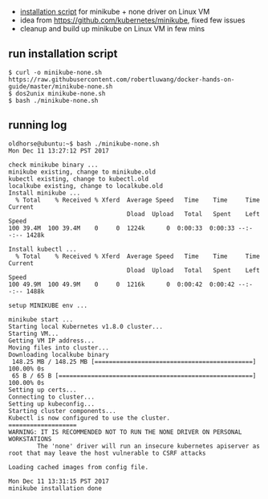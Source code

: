 - [installation script](https://github.com/robertluwang/docker-hands-on-guide/blob/master/minikube-none.sh) for minikube + none driver on Linux VM
- idea from https://github.com/kubernetes/minikube, fixed few issues
- cleanup and build up minikube on Linux VM in few mins 

## run installation script
```
$ curl -o minikube-none.sh https://raw.githubusercontent.com/robertluwang/docker-hands-on-guide/master/minikube-none.sh
$ dos2unix minikube-none.sh
$ bash ./minikube-none.sh
```

## running log
```
oldhorse@ubuntu:~$ bash ./minikube-none.sh
Mon Dec 11 13:27:12 PST 2017

check minikube binary ...
minikube existing, change to minikube.old
kubectl existing, change to kubectl.old
localkube existing, change to localkube.old
Install minikube ...
  % Total    % Received % Xferd  Average Speed   Time    Time     Time  Current
                                 Dload  Upload   Total   Spent    Left  Speed
100 39.4M  100 39.4M    0     0  1224k      0  0:00:33  0:00:33 --:--:-- 1428k

Install kubectl ...
  % Total    % Received % Xferd  Average Speed   Time    Time     Time  Current
                                 Dload  Upload   Total   Spent    Left  Speed
100 49.9M  100 49.9M    0     0  1216k      0  0:00:42  0:00:42 --:--:-- 1488k

setup MINIKUBE env ...

minikube start ...
Starting local Kubernetes v1.8.0 cluster...
Starting VM...
Getting VM IP address...
Moving files into cluster...
Downloading localkube binary
 148.25 MB / 148.25 MB [============================================] 100.00% 0s
 65 B / 65 B [======================================================] 100.00% 0s
Setting up certs...
Connecting to cluster...
Setting up kubeconfig...
Starting cluster components...
Kubectl is now configured to use the cluster.
===================
WARNING: IT IS RECOMMENDED NOT TO RUN THE NONE DRIVER ON PERSONAL WORKSTATIONS
        The 'none' driver will run an insecure kubernetes apiserver as root that may leave the host vulnerable to CSRF attacks

Loading cached images from config file.

Mon Dec 11 13:31:15 PST 2017
minikube installation done
```
